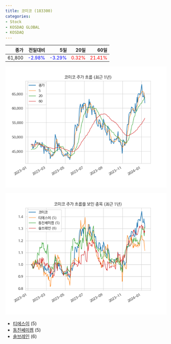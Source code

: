 ```yaml
---
title: 코미코 (183300)
categories:
- Stock
- KOSDAQ GLOBAL
- KOSDAQ
---
```


|종가|전일대비|5일|20일|60일|
|---:|-------:|--:|---:|---:|
|61,800|<span style="color: blue">-2.98%</span>|<span style="color: blue">-3.29%</span>|<span style="color: red">0.32%</span>|<span style="color: red">21.41%</span>|


<!-- more -->

![183300](/assets/images/stock/183300.png)

![183300](/assets/images/stock/183300_sim.png)

- [티에스이](/131290/) (5)
- [동진쎄미켐](/005290/) (5)
- [솔브레인](/357780/) (6)